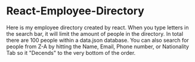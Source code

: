 # React-Employee-Directory

Here is my employee directory created by react. When you type letters in the search bar, it will limit the amount of people in the directory. In total there are 100 people within a data.json database. You can also search for people from Z-A by hitting the Name, Email, Phone number, or Nationality Tab so it "Decends" to the very bottom of the order.